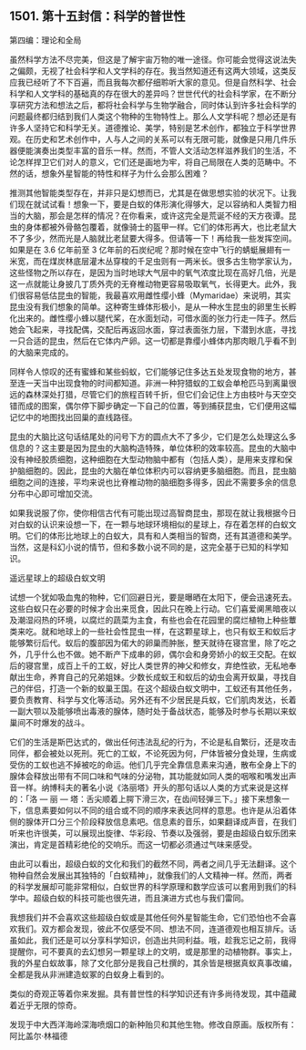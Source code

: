 ## 1501. 第十五封信：科学的普世性

第四编：理论和全局

虽然科学方法不尽完美，但这是了解宇宙万物的唯一途径。你可能会觉得这说法失之偏颇，无视了社会科学和人文学科的存在。我当然知道还有这两大领域，这类反应我已经听了不下百遍，而且我每次都仔细聆听大家的意见。但是自然科学、社会科学和人文学科的基础真的存在很大的差异吗？世世代代的社会科学家，在不断分享研究方法和想法之后，都将社会科学与生物学融合，同时体认到许多社会科学的问题最终都归结到我们人类这个物种的生物特性上。那么人文学科呢？想必还是有许多人坚持它和科学无关。道德推论、美学，特别是艺术创作，都独立于科学世界观。在历史和艺术创作中，人与人之间的关系可以有无限可能，就像是只用几件乐器便能演奏出类型丰富的音乐一样。然而，不管人文活动怎样滋养我们的生活，不论怎样捍卫它们对人的意义，它们还是画地为牢，将自己局限在人类的范畴中。不然的话，想象外星智能的特性和样子为什么会那么困难？

推测其他智能类型存在，并非只是幻想而已，尤其是在做思想实验的状况下。让我们现在就试试看！想象一下，要是白蚁的体形演化得够大，足以容纳和人类智力相当的大脑，那会是怎样的情况？在你看来，或许这完全是荒诞不经的天方夜谭。昆虫的身体都被外骨骼包覆着，就像骑士的盔甲一样。它们的体形再大，也比老鼠大不了多少，然而光是人脑就比老鼠要大得多。但请等一下！再给我一些发挥空间。如果是在 3.6 亿年前至 3 亿年前的石炭纪呢？那时候在空中飞行的蜻蜓展翅有一米宽，而在煤炭林底层灌木丛穿梭的千足虫则有一两米长。很多古生物学家认为，这些怪物之所以存在，是因为当时地球大气层中的氧气浓度比现在高好几倍，光是这一点就能让身披几丁质外壳的无脊椎动物更容易吸取氧气，长得更大。此外，我们很容易低估昆虫的智能，我最喜欢用雌性缨小蜂（Mymaridae）来说明，其实昆虫没有我们想象的简单。这种寄生蜂体形极小，是从一种水生昆虫的卵里生长孵化出来的。雌性缨小蜂以腿代桨，在水面划动，可借水面的张力行走一阵子。然后她会飞起来，寻找配偶，交配后再返回水面，穿过表面张力层，下潜到水底，寻找一只合适的昆虫，然后在它体内产卵。这一切都是靠缨小蜂体内那肉眼几乎看不到的大脑来完成的。

同样令人惊叹的还有蜜蜂和某些蚂蚁，它们能够记住多达五处发现食物的地方，甚至连一天当中出现食物的时间都知道。非洲一种狩猎蚁的工蚁会单枪匹马到离巢很远的森林深处打猎，尽管它们的旅程百转千折，但它们会记住上方由枝叶与天空交错而成的图案，偶尔停下脚步确定一下自己的位置，等到捕获昆虫，它们便用这幅记忆中的地图找出回巢的直线路径。

昆虫的大脑比这句话结尾处的问号下方的圆点大不了多少，它们是怎么处理这么多信息的？这主要是因为昆虫的大脑构造特殊，单位体积的效率较高。昆虫的大脑中没有神经胶质细胞，这种细胞在大型动物脑中都有（包括人类），是用来支撑和保护脑细胞的。因此，昆虫的大脑在单位体积内可以容纳更多脑细胞。而且，昆虫脑细胞之间的连接，平均来说也比脊椎动物的脑细胞多得多，因此不需要多余的信息分布中心即可增加交流。

如果我说服了你，使你相信古代有可能出现过高智商昆虫，那现在就让我根据今日对白蚁的认识来设想一下，在一颗与地球环境相似的星球上，存在着怎样的白蚁文明。它们的体形比地球上的白蚁大，具有和人类相当的智商，还有其道德和美学。当然，这是科幻小说的情节，但和多数小说不同的是，这完全基于已知的科学知识。

遥远星球上的超级白蚁文明

试想一个犹如吸血鬼的物种，它们回避日光，要是曝晒在太阳下，便会迅速死去。这些白蚁只在必要的时候才会出来觅食，因此只在晚上行动。它们喜爱阒黑暗夜以及潮湿闷热的环境，以腐烂的蔬菜为主食，有些也会在花园里的腐烂植物上种些蕈类来吃。就和地球上的一些社会性昆虫一样，在这颗星球上，也只有蚁王和蚁后才能够繁衍后代。蚁后的腹部因为偌大的卵巢而肿胀，整天就待在寝宫里，除了吃之外，几乎什么也不做。她不断产下成串的卵，偶尔会和身旁娇小的蚁王交配。在蚁后的寝宫里，成百上千的工蚁，好比人类世界的神父和修女，弃绝性欲，无私地奉献出生命，养育自己的兄弟姐妹。少数长成蚁王和蚁后的幼虫会离开蚁巢，寻找自己的伴侣，打造一个新的蚁巢王国。在这个超级白蚁文明中，工蚁还有其他任务，要负责教育、科学与文化等活动。另外还有不少居民是兵蚁，它们肌肉发达，长着一副大颚以及能够喷出毒液的腺体，随时处于备战状态，能够及时参与长期以来蚁巢间不时爆发的战斗。

它们的生活是斯巴达式的，做出任何违法乱纪的行为，不论是私自繁衍，还是攻击同伴，都会被处以死刑。死亡的工蚁，不论死因为何，尸体皆被分食处理，生病或受伤的工蚁也逃不掉被吃的命运。他们几乎完全靠信息素来沟通，散布全身上下的腺体会释放出带有不同口味和气味的分泌物，其功能就如同人类的咽喉和嘴发出声音一样。纳博科夫的著名小说《洛丽塔》开头的那句话以人类的方式来说是这样的：「洛 — 丽 — 塔：舌尖顺着上腭下滑三次，在齿间轻弹三下。」接下来想象一下，信息素要如何以不同的组合或不同的顺序来表达同样的意思。也许是从沿着体侧的腺体开口分三个阶段释放信息素吧。信息素的音乐，如果翻译成声音，在我们听来也许很美，可以展现出旋律、华彩段、节奏以及强弱，要是由超级白蚁乐团来演出，肯定是首精彩绝伦的交响乐。而这一切都必须通过气味来感受。

由此可以看出，超级白蚁的文化和我们的截然不同，两者之间几乎无法翻译。这个物种自然会发展出其独特的「白蚁精神」，就像我们的人文精神一样。然而，两者的科学发展却可能非常相似，白蚁世界的科学原理和数学应该可以套用到我们的科学中。超级白蚁的科技可能也很先进，而且演进方式也与我们雷同。

我想我们并不会喜欢这些超级白蚁或是其他任何外星智能生命，它们恐怕也不会喜欢我们。双方都会发现，彼此不仅感受不同、想法不同，连道德观也相互排斥。话虽如此，我们还是可以分享科学知识，创造出共同利益。哦，趁我忘记之前，我得提醒你，可不要真的去幻想另一颗星球上的文明，或是那里的动植物群。事实上，我的外星白蚁故事，除了文化部分是我自己杜撰的，其余皆是根据真蚁真事改编，全都是我从非洲建造蚁冢的白蚁身上看到的。

类似的奇观正等着你来发掘。具有普世性的科学知识还有许多尚待发现，其中蕴藏着近乎无限的惊奇。

发现于中大西洋海岭深海喷烟口的新种贻贝和其他生物。修改自原画。版权所有：阿比盖尔·林福德
